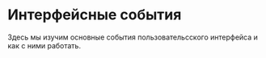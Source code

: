 # Интерфейсные события

Здесь мы изучим основные события пользовательсского интерфейса и как с ними работать.
